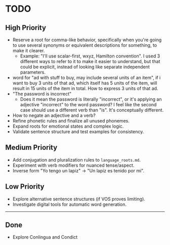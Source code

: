 # TODO

## High Priority
- Reserve a root for comma-like behavior, specifically when you're going to use several synonyms or equivalent descriptions for something, to make it clearer.
    - Example: "I'll use scalar-first, wxyz, Hamilton convention". I used 3 different ways to refer to it to make it easier to understand, but that could be explicit, instead of looking like separate independent parameters.
- word for "ad with stuff to buy, may include several units of an item", if i want to buy 3 units of that ad, which itself has 5 units of the item, will result in 15 units of the item in total. How to express 3 units of that ad.
- "The password is incorrect"
    - Does it mean the password is literally "incorrect", or it's applying an adjective "incorrect" to the word password? I feel like the second case should use a different verb than "is". It's conceptually different.
- How to negate an adjective and a verb?
- Refine phonetic rules and finalize all unused phonemes.
- Expand roots for emotional states and complex logic.
- Validate sentence structure and test examples for consistency.

## Medium Priority
- Add conjugation and pluralization rules to `language_roots.md`.
- Experiment with verb modifiers for nuanced tense/aspect.
- Inverse form "Yo tengo un lapiz" -> "Un lapiz es tenido por mi".

## Low Priority
- Explore alternative sentence structures (if VOS proves limiting).
- Investigate digital tools for automatic word generation.

---
## Done
- Explore Conlingua and Condict